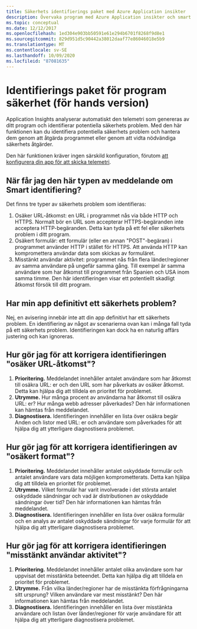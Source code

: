 ```yaml
---
title: Säkerhets identifierings paket med Azure Application insikter
description: Övervaka program med Azure Application insikter och smart identifiering för potentiella säkerhets problem.
ms.topic: conceptual
ms.date: 12/12/2017
ms.openlocfilehash: 1ed304e903bb50591e61e294b6701f8268f9d8e1
ms.sourcegitcommit: 829d951d5c90442a38012daaf77e86046018e5b9
ms.translationtype: MT
ms.contentlocale: sv-SE
ms.lasthandoff: 10/09/2020
ms.locfileid: "87081635"
---
```

# <a name="application-security-detection-pack-preview"></a>Identifierings paket för program säkerhet (för hands version)

Application Insights analyserar automatiskt den telemetri som genereras av ditt program och identifierar potentiella säkerhets problem. Med den här funktionen kan du identifiera potentiella säkerhets problem och hantera dem genom att åtgärda programmet eller genom att vidta nödvändiga säkerhets åtgärder.

Den här funktionen kräver ingen särskild konfiguration, förutom [att konfigurera din app för att skicka telemetri](./usage-overview.md).

## <a name="when-would-i-get-this-type-of-smart-detection-notification"></a>När får jag den här typen av meddelande om Smart identifiering?
Det finns tre typer av säkerhets problem som identifieras:
1. Osäker URL-åtkomst: en URL i programmet nås via både HTTP och HTTPS. Normalt bör en URL som accepterar HTTPS-begäranden inte acceptera HTTP-begäranden. Detta kan tyda på ett fel eller säkerhets problem i ditt program.
2. Osäkert formulär: ett formulär (eller en annan "POST"-begäran) i programmet använder HTTP i stället för HTTPS. Att använda HTTP kan kompromettera användar data som skickas av formuläret.
3. Misstänkt användar aktivitet: programmet nås från flera länder/regioner av samma användare på ungefär samma gång. Till exempel är samma användare som har åtkomst till programmet från Spanien och USA inom samma timme. Den här identifieringen visar ett potentiellt skadligt åtkomst försök till ditt program.

## <a name="does-my-app-definitely-have-a-security-issue"></a>Har min app definitivt ett säkerhets problem?
Nej, en avisering innebär inte att din app definitivt har ett säkerhets problem. En identifiering av något av scenarierna ovan kan i många fall tyda på ett säkerhets problem. Identifieringen kan dock ha en naturlig affärs justering och kan ignoreras.

## <a name="how-do-i-fix-the-insecure-url-access-detection"></a>Hur gör jag för att korrigera identifieringen "osäker URL-åtkomst"?
1. **Prioritering.** Meddelandet innehåller antalet användare som har åtkomst till osäkra URL: er och den URL som har påverkats av osäker åtkomst. Detta kan hjälpa dig att tilldela en prioritet för problemet.
2. **Utrymme.** Hur många procent av användarna har åtkomst till osäkra URL: er? Hur många webb adresser påverkades? Den här informationen kan hämtas från meddelandet.
3. **Diagnostisera.** Identifieringen innehåller en lista över osäkra begär Anden och listor med URL: er och användare som påverkades för att hjälpa dig att ytterligare diagnostisera problemet.

## <a name="how-do-i-fix-the-insecure-form-detection"></a>Hur gör jag för att korrigera identifieringen av "osäkert format"?
1. **Prioritering.** Meddelandet innehåller antalet oskyddade formulär och antalet användare vars data möjligen komprometterats. Detta kan hjälpa dig att tilldela en prioritet för problemet.
2. **Utrymme.** Vilket formulär har varit involverade i det största antalet oskyddade sändningar och vad är distributionen av oskyddade sändningar över tid? Den här informationen kan hämtas från meddelandet.
3. **Diagnostisera.** Identifieringen innehåller en lista över osäkra formulär och en analys av antalet oskyddade sändningar för varje formulär för att hjälpa dig att ytterligare diagnostisera problemet.

## <a name="how-do-i-fix-the-suspicious-user-activity-detection"></a>Hur gör jag för att korrigera identifieringen "misstänkt användar aktivitet"?
1. **Prioritering.** Meddelandet innehåller antalet olika användare som har uppvisat det misstänkta beteendet. Detta kan hjälpa dig att tilldela en prioritet för problemet.
2. **Utrymme.** Från vilka länder/regioner har de misstänkta förfrågningarna sitt ursprung? Vilken användare var mest misstänkt? Den här informationen kan hämtas från meddelandet.
3. **Diagnostisera.** Identifieringen innehåller en lista över misstänkta användare och listan över länder/regioner för varje användare för att hjälpa dig att ytterligare diagnostisera problemet.

